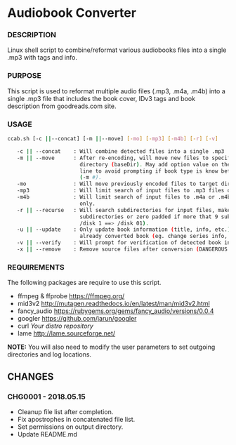 # Audiobook Converter

### DESCRIPTION

Linux shell script to combine/reformat various audiobooks files into a single
.mp3 with tags and info.

### PURPOSE

This script is used to reformat multiple audio files (.mp3, .m4a, .m4b) into a
single .mp3 file that includes the book cover, IDv3 tags and book description
from goodreads.com site.

### USAGE

```bash
ccab.sh [-c ||--concat] [-m ||--move] [-mo] [-mp3] [-m4b] [-r] [-v]

   -c || --concat    : Will combine detected files into a single .mp3
   -m || --move      : After re-encoding, will move new files to specified
                       directory (baseDir). May add option value on the command
                       line to avoid prompting if book type is know before hand
                       (-m #).
   -mo               : Will move previously encoded files to target directory.
   -mp3              : Will limit search of input files to .mp3 files only.
   -m4b              : Will limit search of input files to .m4a or .m4b files
                       only.
   -r || --recurse   : Will search subdirectories for input files, make sure
                       subdirectories or zero padded if more that 9 subs (ex.
                       /disk 1 ==> /disk 01).
   -u || --update    : Only update book information (title, info, etc.) for an
                       already converted book (eg. change series info, title).
   -v || --verify    : Will prompt for verification of detected book information.
   -x || --remove    : Remove source files after conversion (DANGEROUS!).
```

### REQUIREMENTS

The following packages are require to use this script.

* ffmpeg & ffprobe  <https://ffmpeg.org/>
* mid3v2            <http://mutagen.readthedocs.io/en/latest/man/mid3v2.html>
* fancy_audio       <https://rubygems.org/gems/fancy_audio/versions/0.0.4>
* googler           <https://github.com/jarun/googler>
* curl              *Your distro repository*
* lame              <http://lame.sourceforge.net/>

**NOTE:** You will also need to modify the user parameters to set outgoing
directories and log locations.

## CHANGES

### CHG0001 - 2018.05.15

* Cleanup file list after completion.
* Fix apostrophes in concatenated file list.
* Set permissions on output directory.
* Update README.md
